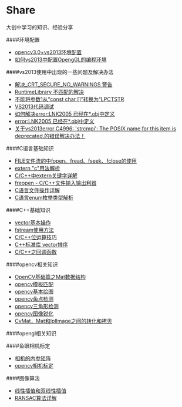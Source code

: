 # Share
大创中学习的知识、经验分享

####环境配置
* [opencv3.0+vs2013环境配置](http://www.360doc.com/content/16/0331/00/32117566_546685675.shtml)
* [如何vs2013中配置OpengGL的编程环境](http://jingyan.baidu.com/article/d5c4b52bca5005da560dc5d6.html)

####vs2013使用中出现的一些问题及解决办法
* [解决_CRT_SECURE_NO_WARNINGS 警告](http://blog.csdn.net/iesneaker/article/details/6328278)
* [RuntimeLibrary 不匹配的解决](http://www.cnblogs.com/azor/p/3548809.html)
* [不能将参数1从“const char []”转换为“LPCTSTR](http://blog.csdn.net/heathyhuhu/article/details/17594379)
* [VS2013代码调试](http://jingyan.baidu.com/article/1709ad808ad29f4634c4f00b.html)
* [如何解决error:LNK2005 已经在*.obj中定义](http://jingyan.baidu.com/article/91f5db1b3132821c7f05e3a0.html)
* [error:LNK2005 已经在*.obj中定义](http://www.cnblogs.com/MuyouSome/p/3332699.html)
* [关于vs2013error C4996: 'strcmpi': The POSIX name for this item is deprecated.的错误解决办法！](http://www.bubuko.com/infodetail-829103.html)

####C语言基础知识
* [FILE文件流的中fopen、fread、fseek、fclose的使用](http://www.cnblogs.com/Romi/archive/2012/02/29/2374769.html)
* [extern "c"用法解析](http://www.jianshu.com/p/5d2eeeb93590)
* [C/C++中extern关键字详解](http://www.cnblogs.com/yc_sunniwell/archive/2010/07/14/1777431.html)
* [freopen - C/C++文件输入输出利器](http://www.cnblogs.com/pegasus923/archive/2011/04/22/2024418.html)
* [C语言文件操作详解](http://www.cnblogs.com/likebeta/archive/2012/06/16/2551780.html)
* [ C语言enum枚举类型解析](http://blog.csdn.net/skyflying2012/article/details/22736633)


####C++基础知识
* [vector基本操作](http://www.cnblogs.com/wang7/archive/2012/04/27/2474138.html)
* [fstream使用方法](http://www.cppblog.com/saga/archive/2007/06/19/26652.html)
* [C/C++位运算技巧](http://blog.csdn.net/zouliping123/article/details/8995373)
* [C++标准库 vector排序](http://blog.csdn.net/hnu_zxc/article/details/6746029)
* [C/C++之回调函数](http://www.cnblogs.com/chenyuming507950417/archive/2012/01/02/2310114.html)

####opencv相关知识
* [OpenCV基础篇之Mat数据结构](http://blog.csdn.net/xiahouzuoxin/article/details/38298165)
* [opencv模板匹配](http://blog.csdn.net/lu597203933/article/details/14548523)
* [opencv基本绘图](http://blog.csdn.net/ubunfans/article/details/24421981)
* [opencv角点检测](http://blog.csdn.net/xiaowei_cqu/article/details/7805206)
* [opencv三角形检测](http://www.cnblogs.com/carekee/articles/2279915.html#commentform)
* [opencv图像锐化](http://www.cnblogs.com/liu-jun/archive/2012/08/12/2635373.html)
* [CvMat，Mat和IplImage之间的转化和拷贝](http://www.cnblogs.com/Key-Ky/p/4150531.html)

####opengl相关知识


####鱼眼相机标定
* [相机的内参矩阵](http://blog.csdn.net/hjchjc520/article/details/4133515)
* [opencv相机标定](http://blog.csdn.net/aptx704610875/article/details/48914043)


####图像算法
* [线性插值和双线性插值](http://blog.csdn.net/longzaitianya1989/article/details/8761731)
* [RANSAC算法详解](http://blog.sina.com.cn/s/blog_875c3b2f0106huux.html)
